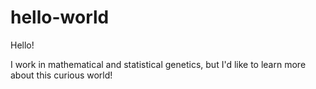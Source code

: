 # hello-world

Hello! 

I work in mathematical and statistical genetics, but I'd like to learn more about this curious world!
